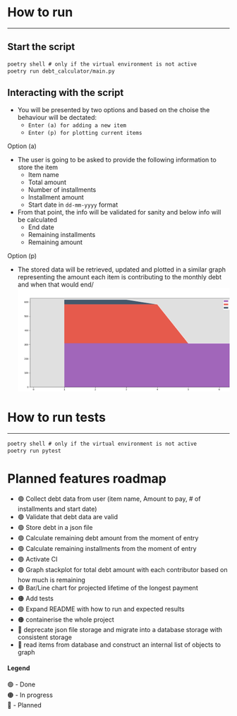 
# How to run

---

## Start the script
```shell
poetry shell # only if the virtual environment is not active
poetry run debt_calculator/main.py
```

## Interacting with the script
- You will be presented by two options and based on the choise the behaviour will be dectated:
  - `Enter (a) for adding a new item` 
  - `Enter (p) for plotting current items`

Option (a)
- The user is going to be asked to provide the following information to store the item
  - Item name
  - Total amount
  - Number of installments
  - Installment amount
  - Start date in `dd-mm-yyyy` format
- From that point, the info will be validated for sanity and below info will be calculated
  - End date
  - Remaining installments
  - Remaining amount

Option (p)
- The stored data will be retrieved, updated and plotted in a similar graph representing the amount each item is contributing to the monthly debt and when that would end/ 
![Example graph](docs/images/plot_example.png)
# How to run tests

---

```shell
poetry shell # only if the virtual environment is not active 
poetry run pytest
```

# Planned features roadmap
- 🟢 Collect debt data from user (item name, Amount to pay, # of installments and start date)
- 🟢 Validate that debt data are valid 
- 🟢 Store debt in a json file
- 🟢 Calculate remaining debt amount from the moment of entry
- 🟢 Calculate remaining installments from the moment of entry
- 🟢 Activate CI
- 🟢 Graph stackplot for total debt amount with each contributor based on how much is remaining
- 🟢 Bar/Line chart for projected lifetime of the longest payment 
- 🟠 Add tests
- 🟢 Expand README with how to run and expected results
- 🟠 containerise the whole project 
- 🔵 deprecate json file storage and migrate into a database storage with consistent storage
- 🔵 read items from database and construct an internal list of objects to graph

#### Legend
🟢 - Done  
🟠 - In progress  
🔵 - Planned